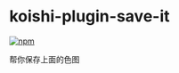 # koishi-plugin-save-it

[![npm](https://img.shields.io/npm/v/koishi-plugin-save-it?style=flat-square)](https://www.npmjs.com/package/koishi-plugin-save-it)

帮你保存上面的色图
